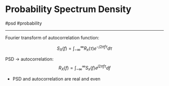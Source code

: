 # Probability Spectrum Density
#psd #probability

---
Fourier transform of autocorrelation function:

$$
S_{X}(f) = \int^{\infty}_{-\infty} R_x(\tau)e^{-j2\pi f\tau}d\tau
$$

PSD -> autocorrelation:
$$
R_{X}(f) = \int^{\infty}_{-\infty} S_x(f)e^{j2\pi f\tau}df
$$

- PSD and autocorrelation are real and even


